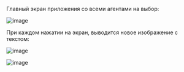 Главный экран приложения со всеми агентами на выбор:

![image](https://github.com/user-attachments/assets/caad7015-923e-4790-afee-c0fcd5ed8581)

 При каждом нажатии на экран, выводится новое изображение с текстом:

![image](https://github.com/user-attachments/assets/4d862f94-a90d-4e10-8448-9e07ac7149ba)

![image](https://github.com/user-attachments/assets/dd95d092-5e47-47bd-8223-610e383b8688)
